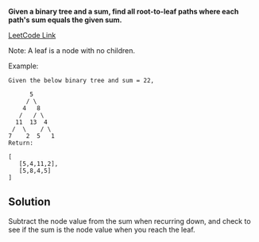 
**Given a binary tree and a sum, find all root-to-leaf paths where each path's sum equals the given sum.**

[LeetCode Link](https://leetcode.com/problems/path-sum-ii/)

Note: A leaf is a node with no children.

Example:

```
Given the below binary tree and sum = 22,

      5
     / \
    4   8
   /   / \
  11  13  4
 /  \    / \
7    2  5   1
Return:

[
   [5,4,11,2],
   [5,8,4,5]
]
```

## Solution

Subtract the node value from the sum when recurring down, and check to see if the sum is the node value when you reach the leaf.